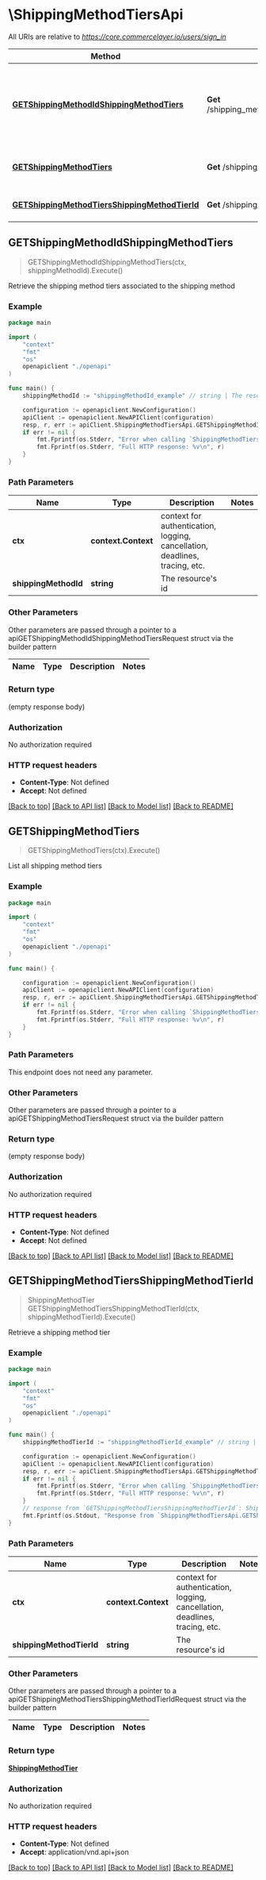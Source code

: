 # \ShippingMethodTiersApi

All URIs are relative to *https://core.commercelayer.io/users/sign_in*

Method | HTTP request | Description
------------- | ------------- | -------------
[**GETShippingMethodIdShippingMethodTiers**](ShippingMethodTiersApi.md#GETShippingMethodIdShippingMethodTiers) | **Get** /shipping_methods/{shippingMethodId}/shipping_method_tiers | Retrieve the shipping method tiers associated to the shipping method
[**GETShippingMethodTiers**](ShippingMethodTiersApi.md#GETShippingMethodTiers) | **Get** /shipping_method_tiers | List all shipping method tiers
[**GETShippingMethodTiersShippingMethodTierId**](ShippingMethodTiersApi.md#GETShippingMethodTiersShippingMethodTierId) | **Get** /shipping_method_tiers/{shippingMethodTierId} | Retrieve a shipping method tier



## GETShippingMethodIdShippingMethodTiers

> GETShippingMethodIdShippingMethodTiers(ctx, shippingMethodId).Execute()

Retrieve the shipping method tiers associated to the shipping method



### Example

```go
package main

import (
    "context"
    "fmt"
    "os"
    openapiclient "./openapi"
)

func main() {
    shippingMethodId := "shippingMethodId_example" // string | The resource's id

    configuration := openapiclient.NewConfiguration()
    apiClient := openapiclient.NewAPIClient(configuration)
    resp, r, err := apiClient.ShippingMethodTiersApi.GETShippingMethodIdShippingMethodTiers(context.Background(), shippingMethodId).Execute()
    if err != nil {
        fmt.Fprintf(os.Stderr, "Error when calling `ShippingMethodTiersApi.GETShippingMethodIdShippingMethodTiers``: %v\n", err)
        fmt.Fprintf(os.Stderr, "Full HTTP response: %v\n", r)
    }
}
```

### Path Parameters


Name | Type | Description  | Notes
------------- | ------------- | ------------- | -------------
**ctx** | **context.Context** | context for authentication, logging, cancellation, deadlines, tracing, etc.
**shippingMethodId** | **string** | The resource&#39;s id | 

### Other Parameters

Other parameters are passed through a pointer to a apiGETShippingMethodIdShippingMethodTiersRequest struct via the builder pattern


Name | Type | Description  | Notes
------------- | ------------- | ------------- | -------------


### Return type

 (empty response body)

### Authorization

No authorization required

### HTTP request headers

- **Content-Type**: Not defined
- **Accept**: Not defined

[[Back to top]](#) [[Back to API list]](../README.md#documentation-for-api-endpoints)
[[Back to Model list]](../README.md#documentation-for-models)
[[Back to README]](../README.md)


## GETShippingMethodTiers

> GETShippingMethodTiers(ctx).Execute()

List all shipping method tiers



### Example

```go
package main

import (
    "context"
    "fmt"
    "os"
    openapiclient "./openapi"
)

func main() {

    configuration := openapiclient.NewConfiguration()
    apiClient := openapiclient.NewAPIClient(configuration)
    resp, r, err := apiClient.ShippingMethodTiersApi.GETShippingMethodTiers(context.Background()).Execute()
    if err != nil {
        fmt.Fprintf(os.Stderr, "Error when calling `ShippingMethodTiersApi.GETShippingMethodTiers``: %v\n", err)
        fmt.Fprintf(os.Stderr, "Full HTTP response: %v\n", r)
    }
}
```

### Path Parameters

This endpoint does not need any parameter.

### Other Parameters

Other parameters are passed through a pointer to a apiGETShippingMethodTiersRequest struct via the builder pattern


### Return type

 (empty response body)

### Authorization

No authorization required

### HTTP request headers

- **Content-Type**: Not defined
- **Accept**: Not defined

[[Back to top]](#) [[Back to API list]](../README.md#documentation-for-api-endpoints)
[[Back to Model list]](../README.md#documentation-for-models)
[[Back to README]](../README.md)


## GETShippingMethodTiersShippingMethodTierId

> ShippingMethodTier GETShippingMethodTiersShippingMethodTierId(ctx, shippingMethodTierId).Execute()

Retrieve a shipping method tier



### Example

```go
package main

import (
    "context"
    "fmt"
    "os"
    openapiclient "./openapi"
)

func main() {
    shippingMethodTierId := "shippingMethodTierId_example" // string | The resource's id

    configuration := openapiclient.NewConfiguration()
    apiClient := openapiclient.NewAPIClient(configuration)
    resp, r, err := apiClient.ShippingMethodTiersApi.GETShippingMethodTiersShippingMethodTierId(context.Background(), shippingMethodTierId).Execute()
    if err != nil {
        fmt.Fprintf(os.Stderr, "Error when calling `ShippingMethodTiersApi.GETShippingMethodTiersShippingMethodTierId``: %v\n", err)
        fmt.Fprintf(os.Stderr, "Full HTTP response: %v\n", r)
    }
    // response from `GETShippingMethodTiersShippingMethodTierId`: ShippingMethodTier
    fmt.Fprintf(os.Stdout, "Response from `ShippingMethodTiersApi.GETShippingMethodTiersShippingMethodTierId`: %v\n", resp)
}
```

### Path Parameters


Name | Type | Description  | Notes
------------- | ------------- | ------------- | -------------
**ctx** | **context.Context** | context for authentication, logging, cancellation, deadlines, tracing, etc.
**shippingMethodTierId** | **string** | The resource&#39;s id | 

### Other Parameters

Other parameters are passed through a pointer to a apiGETShippingMethodTiersShippingMethodTierIdRequest struct via the builder pattern


Name | Type | Description  | Notes
------------- | ------------- | ------------- | -------------


### Return type

[**ShippingMethodTier**](ShippingMethodTier.md)

### Authorization

No authorization required

### HTTP request headers

- **Content-Type**: Not defined
- **Accept**: application/vnd.api+json

[[Back to top]](#) [[Back to API list]](../README.md#documentation-for-api-endpoints)
[[Back to Model list]](../README.md#documentation-for-models)
[[Back to README]](../README.md)

